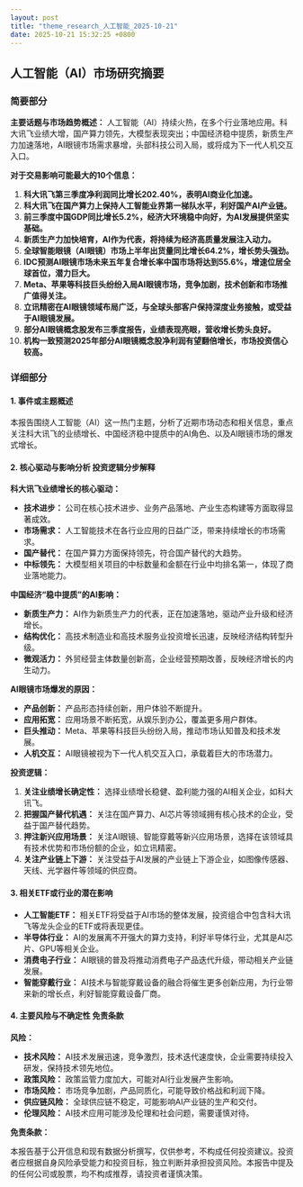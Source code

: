 ```yaml
---
layout: post
title: "theme_research_人工智能_2025-10-21"
date: 2025-10-21 15:32:25 +0800
---
```


## 人工智能（AI）市场研究摘要

### 简要部分

**主要话题与市场趋势概述：** 人工智能（AI）持续火热，在多个行业落地应用。科大讯飞业绩大增，国产算力领先，大模型表现突出；中国经济稳中提质，新质生产力加速落地，AI眼镜市场需求暴增，头部科技公司入局，或将成为下一代人机交互入口。

**对于交易影响可能最大的10个信息：**

1.   **科大讯飞第三季度净利润同比增长202.40%，表明AI商业化加速。**
2.   **科大讯飞在国产算力上保持人工智能业界第一梯队水平，利好国产AI产业链。**
3.   **前三季度中国GDP同比增长5.2%，经济大环境稳中向好，为AI发展提供坚实基础。**
4.   **新质生产力加快培育，AI作为代表，将持续为经济高质量发展注入动力。**
5.   **全球智能眼镜（AI眼镜）市场上半年出货量同比增长64.2%，增长势头强劲。**
6.   **IDC预测AI眼镜市场未来五年复合增长率中国市场将达到55.6%，增速位居全球首位，潜力巨大。**
7.   **Meta、苹果等科技巨头纷纷入局AI眼镜市场，竞争加剧，技术创新和市场推广值得关注。**
8.   **立讯精密在AI眼镜领域布局广泛，与全球头部客户保持深度业务接触，或受益于AI眼镜发展。**
9.   **部分AI眼镜概念股发布三季度报告，业绩表现亮眼，营收增长势头良好。**
10. **机构一致预测2025年部分AI眼镜概念股净利润有望翻倍增长，市场投资信心较高。**

### 详细部分

#### 1. 事件或主题概述

本报告围绕人工智能（AI）这一热门主题，分析了近期市场动态和相关信息，重点关注科大讯飞的业绩增长、中国经济稳中提质中的AI角色、以及AI眼镜市场的爆发式增长。

#### 2. 核心驱动与影响分析 投资逻辑分步解释

**科大讯飞业绩增长的核心驱动：**

*   **技术进步：** 公司在核心技术进步、业务产品落地、产业生态构建等方面取得显著成效。
*   **市场需求：** 人工智能技术在各行业应用的日益广泛，带来持续增长的市场需求。
*   **国产替代：** 在国产算力方面保持领先，符合国产替代的大趋势。
*   **中标领先：** 大模型相关项目的中标数量和金额在行业中均排名第一，体现了商业落地能力。

**中国经济“稳中提质”的AI影响：**

*   **新质生产力：** AI作为新质生产力的代表，正在加速落地，驱动产业升级和经济增长。
*   **结构优化：** 高技术制造业和高技术服务业投资增长迅速，反映经济结构转型升级。
*   **微观活力：** 外贸经营主体数量创新高，企业经营预期改善，反映经济增长的内生动力。

**AI眼镜市场爆发的原因：**

*   **产品创新：** 产品形态持续创新，用户体验不断提升。
*   **应用拓宽：** 应用场景不断拓宽，从娱乐到办公，覆盖更多用户群体。
*   **巨头推动：** Meta、苹果等科技巨头纷纷入局，推动市场认知普及和技术发展。
*   **人机交互：** AI眼镜被视为下一代人机交互入口，承载着巨大的市场潜力。

**投资逻辑：**

1.  **关注业绩增长确定性：** 选择业绩增长稳健、盈利能力强的AI相关企业，如科大讯飞。
2.  **把握国产替代机遇：** 关注在国产算力、AI芯片等领域拥有核心技术的企业，受益于国产替代趋势。
3.  **押注新兴应用场景：** 关注AI眼镜、智能穿戴等新兴应用场景，选择在该领域具有技术优势和市场份额的企业，如立讯精密。
4.  **关注产业链上下游：** 关注受益于AI发展的产业链上下游企业，如图像传感器、天线、光学器件等领域的供应商。

#### 3. 相关ETF或行业的潜在影响

*   **人工智能ETF：** 相关ETF将受益于AI市场的整体发展，投资组合中包含科大讯飞等龙头企业的ETF或将表现更佳。
*   **半导体行业：** AI的发展离不开强大的算力支持，利好半导体行业，尤其是AI芯片、GPU等相关企业。
*   **消费电子行业：** AI眼镜的普及将推动消费电子产品迭代升级，带动相关产业链发展。
*   **智能穿戴行业：** AI技术与智能穿戴设备的融合将催生更多创新应用，为行业带来新的增长点，利好智能穿戴设备厂商。

#### 4. 主要风险与不确定性 免责条款

**风险：**

*   **技术风险：** AI技术发展迅速，竞争激烈，技术迭代速度快，企业需要持续投入研发，保持技术领先地位。
*   **政策风险：** 政策监管力度加大，可能对AI行业发展产生影响。
*   **市场风险：** 市场竞争加剧，产品同质化，可能导致价格战和利润下降。
*   **供应链风险：** 全球供应链不稳定，可能影响AI产业链的生产和交付。
*   **伦理风险：** AI技术应用可能涉及伦理和社会问题，需要谨慎对待。

**免责条款：**

本报告基于公开信息和现有数据分析撰写，仅供参考，不构成任何投资建议。投资者应根据自身风险承受能力和投资目标，独立判断并承担投资风险。本报告中提及的任何公司或股票，均不构成推荐，请投资者谨慎决策。